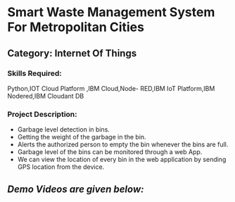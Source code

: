 <h1>Smart Waste Management System For Metropolitan Cities</h1>
<h2>Category: Internet Of Things</h2>
<h3>Skills Required:</h3>
Python,IOT Cloud Platform ,IBM Cloud,Node- RED,IBM IoT Platform,IBM Nodered,IBM Cloudant DB
<h3>Project Description:</h3>
<ul>
  <li>Garbage level detection in bins.</li>
  <li>Getting the weight of the garbage in the bin. </li>
  <li>Alerts the authorized person to empty the bin whenever the bins are full.</li>
  <li>Garbage level of the bins can be monitored through a web App.</li>
  <li>We can view the location of every bin in the web application by sending GPS location from the device.</li>
</ul>
<h2><em><strong>Demo Videos are given below:</strong></em></h2>
